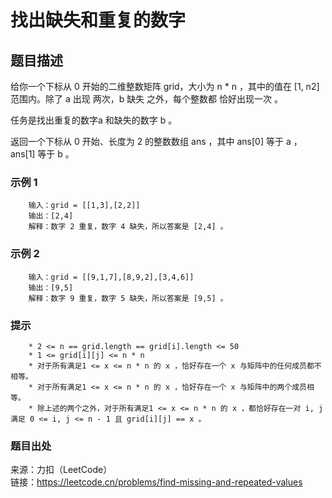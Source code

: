 # 找出缺失和重复的数字

## 题目描述

给你一个下标从 0 开始的二维整数矩阵 grid，大小为 n * n ，其中的值在 [1, n2] 范围内。除了 a 出现 两次，b 缺失 之外，每个整数都 恰好出现一次 。

任务是找出重复的数字a 和缺失的数字 b 。

返回一个下标从 0 开始、长度为 2 的整数数组 ans ，其中 ans[0] 等于 a ，ans[1] 等于 b 。

### 示例 1

```text
    输入：grid = [[1,3],[2,2]]
    输出：[2,4]
    解释：数字 2 重复，数字 4 缺失，所以答案是 [2,4] 。
```

### 示例 2

```text
    输入：grid = [[9,1,7],[8,9,2],[3,4,6]]
    输出：[9,5]
    解释：数字 9 重复，数字 5 缺失，所以答案是 [9,5] 。
```

### 提示

```text
    * 2 <= n == grid.length == grid[i].length <= 50
    * 1 <= grid[i][j] <= n * n
    * 对于所有满足1 <= x <= n * n 的 x ，恰好存在一个 x 与矩阵中的任何成员都不相等。
    * 对于所有满足1 <= x <= n * n 的 x ，恰好存在一个 x 与矩阵中的两个成员相等。
    * 除上述的两个之外，对于所有满足1 <= x <= n * n 的 x ，都恰好存在一对 i, j 满足 0 <= i, j <= n - 1 且 grid[i][j] == x 。
```

### 题目出处

来源：力扣（LeetCode）  
链接：<https://leetcode.cn/problems/find-missing-and-repeated-values>
